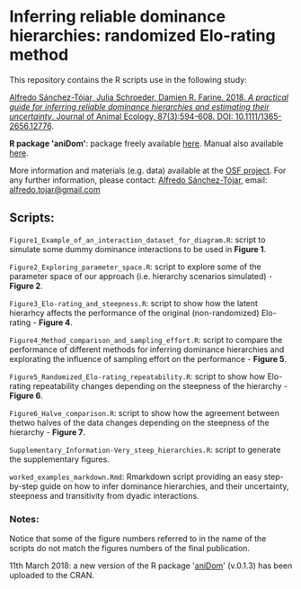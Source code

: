 # Inferring reliable dominance hierarchies: randomized Elo-rating method

This repository contains the R scripts use in the following study:

[Alfredo Sánchez-Tójar, Julia Schroeder, Damien R. Farine. 2018. *A practical guide for inferring reliable dominance hierarchies and estimating their uncertainty*. Journal of Animal Ecology, 87(3):594-608. DOI: 10.1111/1365-2656.12776](https://doi.org/10.1111/1365-2656.12776).

**R package 'aniDom'**: package freely available [here](https://cran.r-project.org/web/packages/aniDom/index.html). Manual also available [here](https://cran.r-project.org/web/packages/aniDom/aniDom.pdf).

More information and materials (e.g. data) available at the [OSF project](http://doi.org/10.17605/OSF.IO/9GYEK). For any further information, please contact: [Alfredo Sánchez-Tójar](https://scholar.google.co.uk/citations?hl=en&user=Sh-Rjq8AAAAJ&view_op=list_works&sortby=pubdate), email: alfredo.tojar@gmail.com

## Scripts:

`Figure1_Example_of_an_interaction_dataset_for_diagram.R`: script to simulate some dummy dominance interactions to be used in **Figure 1**.

`Figure2_Exploring_parameter_space.R`: script to explore some of the parameter space of our approach (i.e. hierarchy scenarios simulated) - **Figure 2**.

`Figure3_Elo-rating_and_steepness.R`: script to show how the latent hierarhcy affects the performance of the original (non-randomized) Elo-rating - **Figure 4**.

`Figure4_Method_comparison_and_sampling_effort.R`: script to compare the performance of different methods for inferring dominance hierarchies and explorating the influence of sampling effort on the performance - **Figure 5**.

`Figure5_Randomized_Elo-rating_repeatability.R`: script to show how Elo-rating repeatability changes depending on the steepness of the hierarchy - **Figure 6**.

`Figure6_Halve_comparison.R`: script to show how the agreement between thetwo halves of the data changes depending on the steepness of the hierarchy - **Figure 7**.

`Supplementary_Information-Very_steep_hierarchies.R`: script to generate the supplementary figures.

`worked_examples_markdown.Rmd`: Rmarkdown script providing an easy step-by-step guide on how to infer dominance hierarchies, and their uncertainty, steepness and transitivity from dyadic interactions.


### Notes:

Notice that some of the figure numbers referred to in the name of the scripts do not match the figures numbers of the final publication.

11th March 2018: a new version of the R package '[aniDom](https://cran.r-project.org/web/packages/aniDom/index.html)' (v.0.1.3) has been uploaded to the CRAN.
